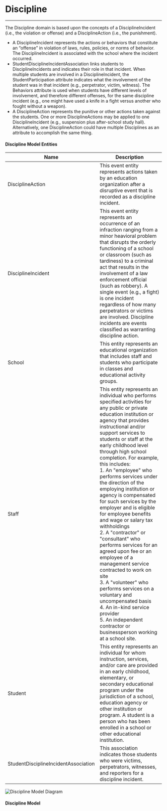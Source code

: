 # Discipline
---
The Discipline domain is based upon the concepts of a DisciplineIncident (i.e., the violation or offense) and a DisciplineAction (i.e., the punishment).
* A DisciplineIncident represents the actions or behaviors that constitute an “offense” in violation of laws, rules, policies, or norms of behavior. The DisciplineIncident is associated with the school where the incident occurred.
* StudentDisciplineIncidentAssociation links students to DisciplineIncidents and indicates their role in that incident. When multiple students are involved in a DisciplineIncident, the StudentParticipation attribute indicates what the involvement of the student was in that incident (e.g., perpetrator, victim, witness). The Behaviors attribute is used when students have different levels of involvement, and therefore different offenses, for the same discipline incident (e.g., one might have used a knife in a fight versus another who fought without a weapon).
* A DisciplineAction represents the punitive or other actions taken against the students. One or more DisciplineActions may be applied to one DisciplineIncident (e.g., suspension plus after-school study hall). Alternatively, one DisciplineAction could have multiple Disciplines as an attribute to accomplish the same thing.



#### Discipline Model Entities

| Name        | Description  |
|-----------------|------------------|
| DisciplineAction | This event entity represents actions taken by an education organization after a disruptive event that is recorded as a discipline incident. |
| DisciplineIncident | This event entity represents an occurrence of an infraction ranging from a minor heavioral problem that disrupts the orderly functioning of a school or classroom (such as tardiness) to a criminal act that results in the involvement of a law enforcement official (such as robbery). A single event (e.g., a fight) is one incident regardless of how many perpetrators or victims are involved. Discipline incidents are events classified as warranting discipline action. |
| School | This entity represents an educational organization that includes staff and students who participate in classes and educational activity groups. |
| Staff | This entity represents an individual who performs specified activities for any public or private education institution or agency that provides instructional and/or support services to students or staff at the early childhood level through high school completion. For example, this includes:<br/>1. An "employee" who performs services under the direction of the employing institution or agency is compensated for such services by the employer and is eligible for employee benefits and wage or salary tax withholdings<br/>2. A "contractor" or "consultant" who performs services for an agreed upon fee or an employee of a management service contracted to work on site<br/>3. A "volunteer" who performs services on a voluntary and uncompensated basis<br/>4. An in-kind service provider<br/>5. An independent contractor or businessperson working at a school site. |
| Student | This entity represents an individual for whom instruction, services, and/or care are provided in an early childhood, elementary, or secondary educational program under the jurisdiction of a school, education agency or other institution or program. A student is a person who has been enrolled in a school or other educational institution. |
| StudentDisciplineIncidentAssociation | This association indicates those students who were victims, perpetrators, witnesses, and reporters for a discipline incident. |


![Discipline Model Diagram](/path/to/domain-model.png)
#### Discipline Model  

